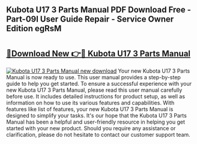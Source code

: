## Kubota U17 3 Parts Manual PDF Download Free - Part-09I User Guide Repair - Service Owner Edition egRsM

# <h2><a href="http://bc92292.oget.top/?id=Kubota+U17+3+Parts+Manual">🔗Download New 👉🔴 Kubota U17 3 Parts Manual</a></h2>

[![Kubota U17 3 Parts Manual new download](https://i.imgur.com/5g1atiW.png)](http://bc92292.oget.top/?id=Kubota+U17+3+Parts+Manual)
Your new Kubota U17 3 Parts Manual is now ready to use. This user manual provides a step-by-step guide to help you get started. To ensure a successful experience with your new Kubota U17 3 Parts Manual, please read this user manual carefully before use. It includes detailed instructions for product setup, as well as information on how to use its various features and capabilities. With features like list of features, your new Kubota U17 3 Parts Manual is designed to simplify your tasks. It's our hope that the Kubota U17 3 Parts Manual has been a helpful and user-friendly resource in helping you get started with your new product. Should you require any assistance or clarification, please do not hesitate to contact our customer support team.
